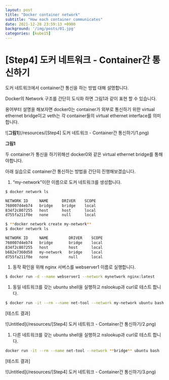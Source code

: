 ```yaml
---
layout: post
title: "Docker container network"
subtitle: "How each container communicates"
date: 2021-12-28 23:59:13 +0900
background: '/img/posts/01.jpg'
categories: [kube15]
---
```


# [Step4] 도커 네트워크 - Container간 통신하기

도커 네트워크에서 container간 통신을 하는 방법 대해 설명합니다.

Docker의 Network 구조를 간단히 도식화 하면 그림1과 같이 표현 할 수 있습니다. 

용어부터 설명을 해보자면 docker0는 container가 외부로 통신하기 위한 virtual ethernet bridge이고 veth는 각 container들의 virtual ethernet interface를 의미합니다. 

 

![**그림1**](/resources/[Step4] 도커 네트워크 - Container간 통신하기/1.png)

**그림1**

두 container가 통신을 하기위해선 docker0와 같은 virtual ethernet bridge를 통해야합니다.

아래 실습으로 container간 통신하는 방법을 간단히 진행해보겠습니다.

1. “my-network”이란 이름으로 도커 네트워크를 생성합니다.

```bash
$ docker network ls

NETWORK ID     NAME      DRIVER    SCOPE
760007d4eb74   bridge    bridge    local
834f2c807255   host      host      local
d755fa211f0e   none      null      local

$ **docker network create my-network**
$ docker network ls

NETWORK ID     NAME         DRIVER    SCOPE
760007d4eb74   bridge       bridge    local
834f2c807255   host         host      local
b682e7360d58   my-network   bridge    local
d755fa211f0e   none         null      local
```

1. 동작 확인을 위해 nginx 서버스를 webserver1 이름로 실행합니다.

```bash
$ docker run -d --name webserver1 --network mynetwork nginx:latest
```

1. 동일 네트워크를 갖는 ubuntu shell을 실행하고 nslookup과 curl로 테스트 합니다.  

```bash
$ docker run -it --rm --name net-tool --network my-network ubuntu bash
```

[테스트 결과]

![Untitled](/resources/[Step4] 도커 네트워크 - Container간 통신하기/2.png)

1. 다른 네트워크를 갖는 ubuntu shell을 실행하고 nslookup과 curl로 테스트 합니다.  

```bash
docker run -it --rm --name net-tool --network **bridge** ubuntu bash
```

[테스트 결과]

![Untitled](/resources/[Step4] 도커 네트워크 - Container간 통신하기/3.png)
